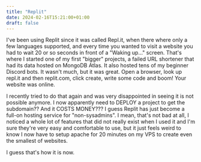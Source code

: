 ```yaml
---
title: "Replit"
date: 2024-02-16T15:21:00+01:00
draft: false
---
```


I've been using Replit since it was called Repl.it, when there where only a few languages supported, and every time you wanted to visit a website you had to wait 20 or so seconds in front of a "Waking up..." screen. That's where I started one of my first "bigger" projects, a failed URL shortener that had its data hosted on MongoDB Atlas. It also hosted tens of my beginner Discord bots.
It wasn't much, but it was great. Open a browser, look up repl.it and then replit.com, click create, write some code and boom! Your website was online.

I recently tried to do that again and was very disappointed in seeing it is not possible anymore. I now apparently need to DEPLOY a project to get the subdomain?? And it COSTS MONEY???
I guess Replit has just become a full-on hosting service for "non-sysadmins". I mean, that's not bad at all, I noticed a whole lot of features that did not really exist when I used it and I'm sure they're very easy and comfortable to use, but it just feels weird to know I now have to setup apache for 20 minutes on my VPS to create even the smallest of websites.

I guess that's how it is now. 
